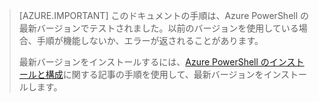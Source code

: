 > [AZURE.IMPORTANT] このドキュメントの手順は、Azure PowerShell の最新バージョンでテストされました。以前のバージョンを使用している場合、手順が機能しないか、エラーが返されることがあります。
>
> 最新バージョンをインストールするには、[Azure PowerShell のインストールと構成](../articles/powershell-install-configure.md)に関する記事の手順を使用して、最新バージョンをインストールします。

<!---HONumber=AcomDC_0420_2016-->